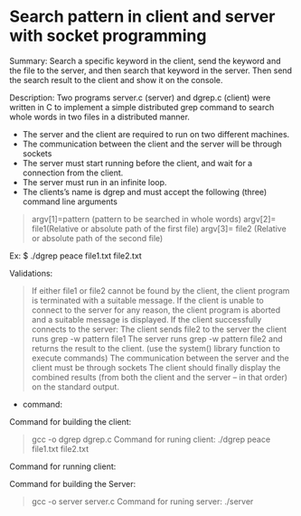 # Search pattern in client and server with socket programming
Summary:
Search a specific keyword in the client, send the keyword and the file to the server, and then search that keyword in the server. Then send the search result to the client and show it on the console.

Description:
Two programs server.c (server) and dgrep.c (client) were written in C to implement a simple
distributed grep command to search whole words in two files in a distributed manner.
- The server and the client are required to run on two different machines.
- The communication between the client and the server will be through sockets
- The server must start running before the client, and wait for a connection from the
client.
- The server must run in an infinite loop.
- The clients’s name is dgrep and must accept the following (three) command line
arguments


> argv[1]=pattern (pattern to be searched in whole words)
> argv[2]= file1(Relative or absolute path of the first file)
> argv[3]= file2 (Relative or absolute path of the second file)

Ex: $ ./dgrep peace file1.txt file2.txt

Validations:
> If either file1 or file2 cannot be found by the client, the client program is
terminated with a suitable message.
> If the client is unable to connect to the server for any reason, the client program
is aborted and a suitable message is displayed.
> If the client successfully connects to the server:
> The client sends file2 to the server
> the client runs grep -w pattern file1
> The server runs grep -w pattern file2 and returns the result to the client. (use
the system() library function to execute commands)
> The communication between the server and the client must be through sockets
> The client should finally display the combined results (from both the client and
the server – in that order) on the standard output.


- command:

Command for building the client:
> gcc -o dgrep dgrep.c
Command for runing client:
> ./dgrep peace file1.txt file2.txt

Command for running client:

Command for building the Server:
> gcc -o server server.c
Command for runing server:
> ./server
